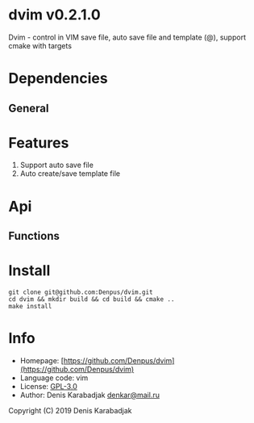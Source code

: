 dvim v0.2.1.0
====================================
Dvim - control in VIM save file, auto save file and template (@), support cmake with targets

# Dependencies

## General


# Features

1. Support auto save file 
2. Auto create/save template file 

# Api

## Functions


# Install

```
git clone git@github.com:Denpus/dvim.git
cd dvim && mkdir build && cd build && cmake ..
make install
````

# Info

* Homepage: [https://github.com/Denpus/dvim](https://github.com/Denpus/dvim)
* Language code: vim
* License: [GPL-3.0](https://www.gnu.org/licenses/gpl-3.0.html)
* Author: Denis Karabadjak <denkar@mail.ru>

Copyright (C) 2019 Denis Karabadjak
